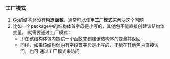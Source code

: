 ### 工厂模式
1. Go的结构体没有**构造函数**，通常可以使用**工厂模式**来解决这个问题
2. 比如一个package中的结构体首字母是小写的，其他包不能直接创建该结构体变量，
   就需要通过工厂模式：
    - 即在该结构体包内提供一个函数来创建该结构体的变量并返回
    - 同样，如果该结构体内有字段首字母是小写的，不能在其他包内直接访问，也可
    通过工厂模式来访问